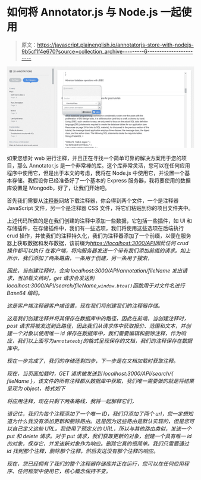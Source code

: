 # 如何将 Annotator.js 与 Node.js 一起使用

> 原文：<https://javascript.plainenglish.io/annotatorjs-store-with-nodejs-9b5cf1f4e670?source=collection_archive---------6----------------------->

![](img/d68a95bb9fe539ccf77a60bcdabfc071.png)

如果您想对 web 进行注释，并且正在寻找一个简单可靠的解决方案用于您的项目，那么 Annotator.js 是一个非常棒的库。这个库非常灵活，您可以在任何应用程序中使用它，但是出于本文的考虑，我将在 Node.js 中使用它，并设置一个基本存储。我假设你已经准备好了一个基本的 Express 服务器，我将要使用的数据库设置是 Mongodb，好了，让我们开始吧。

首先我们需要从[注释器](http://annotatorjs.org/)网站下载注释器，你会得到两个文件，一个是注释器 JavaScript 文件，另一个是注释器 CSS 文件，将它们粘贴到你的项目文件夹中。

上述代码所做的是在我们创建的注释中添加一些数据，它包括一些插件，如 UI 和存储插件，在存储插件中，我们有一些选项，我们将使用这些选项在后端执行 crud 操作，并使我们的注释持久化，我们为注释器添加了一个前缀，以便在服务器上获取数据和发布数据，该前缀为[*https://localhost:3000/API*](https://localhost:3000/api)*因此任何 crud 操作都可以执行 在客户端，将向服务器发送一个带有我们添加前缀的请求。如上所示，我们添加了两条路由，一条用于创建，另一条用于搜索，*

*因此，当创建注释时，会向 localhost:3000/API/annotation/fileName 发出请求，当加载文档时，get 请求会发送到 localhost:3000/API/search/fileName,`window.btoa()`函数用于对文件名进行 Base64 编码。*

*这是客户端注释器客户端设置，现在我们将创建我们的注释器存储。*

*这是我们创建注释并将其保存在数据库中的路径，因此在前端，当创建注释时，post 请求将被发送到此路径，因此我们从请求体中获取报价、范围和文本，并创建一个对象以使用唯一 id 保存在数据库中，我们需要编辑和删除注释，作为响应，我们以上面写为`annotateobj`的格式呈现保存的文档，我们的注释保存在数据库中。*

*现在一步完成了，我们的存储还剩四步，下一步是在文档加载时获取注释。*

*现在，当页面加载时，GET 请求被发送到 localhost:3000/API/search/{ fileName }，该文件的所有注释都从数据库中获取，我们唯一需要做的就是将结果呈现为 object，格式如下*

*将应用注释，现在只剩下两条路线，我将一起解释它们，*

*请记住，我们为每个注释添加了一个唯一 ID，我们只添加了两个 url，您一定想知道为什么我没有添加更新和删除路由。这是因为这些路由是默认实现的，但是您可以自己定义这些 URL。我使用了预定义的 URL，所以与其他路由类似，发送一个 put 和 delete 请求。对于 put 请求，我们获取更新的对象，创建一个具有唯一 id 的对象，保存它，并发送新对象作为响应。删除它真的很简单。我们只需要通过 id 找到那个注释，删除那个注释，然后发送没有那个注释的响应。*

*现在，您已经拥有了我们的整个注释器存储库并正在运行，您可以在任何应用程序、任何框架中使用它，核心概念保持不变。*
